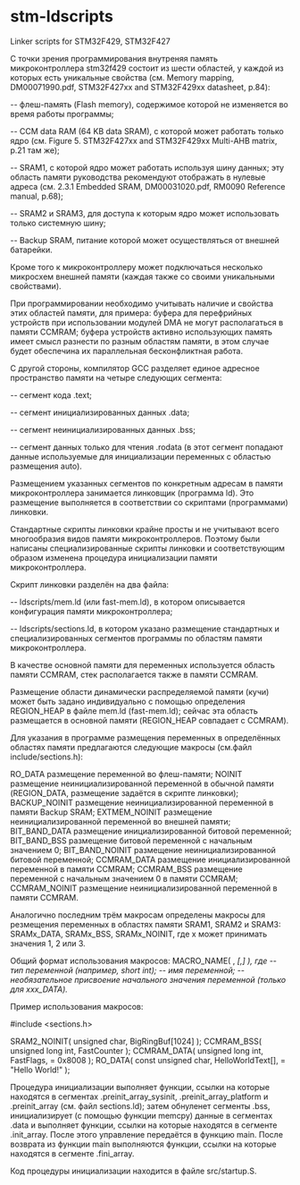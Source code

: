 # stm-ldscripts
Linker scripts for STM32F429, STM32F427

С точки зрения программирования внутреняя память микроконтроллера stm32f429
состоит из шести областей, у каждой из которых есть уникальные свойства
(см. Memory mapping, DM00071990.pdf, STM32F427xx and STM32F429xx datasheet,
p.84):

  -- флеш-память (Flash memory), содержимое которой не изменяется во время
     работы программы;

  -- CCM data RAM (64 KB data SRAM), с которой может работать только ядро
     (см. Figure 5. STM32F427xx and STM32F429xx Multi-AHB matrix, p.21 там же);

  -- SRAM1, с которой ядро может работать используя шину данных; эту
     область памяти руководства рекомендуют отображать в нулевые адреса
     (см. 2.3.1 Embedded SRAM, DM00031020.pdf, RM0090 Reference manual, p.68);

  -- SRAM2 и SRAM3, для доступа к которым ядро может использовать только
     системную шину;

  -- Backup SRAM, питание которой может осуществляться от внешней батарейки.

Кроме того к микроконтроллеру может подключаться несколько микросхем внешней
памяти (каждая также со своими уникальными свойствами).

При программировании необходимо учитывать наличие и свойства этих областей
памяти, для примера: буфера для перефрийных устройств при использовании модулей
DMA не могут располагаться в памяти CCMRAM; буфера устройств активно
использующих память имеет смысл разнести по разным областям памяти, в этом
случае будет обеспечина их параллельная бесконфликтная работа.

С другой стороны, компилятор GCC разделяет единое адресное пространство памяти
на четыре следующих сегмента:

  -- сегмент кода .text;

  -- сегмент инициализированных данных .data;

  -- сегмент неинициализированных данных .bss;

  -- сегмент данных только для чтения .rodata (в этот сегмент попадают данные
     используемые для инициализации переменных с областью размещения auto).

Размещением указанных сегментов по конкретным адресам в памяти микроконтроллера
занимается линковщик (программа ld).  Это размещение выполняется в соответствии
со скриптами (программами) линковки.

Стандартные скрипты линковки крайне просты и не учитывают всего многообразия
видов памяти микроконтроллеров.  Поэтому были написаны специализированные
скрипты линковки и соответствующим образом изменена процедура инициализации
памяти микроконтроллера.

Скрипт линковки разделён на два файла:

  -- ldscripts/mem.ld (или fast-mem.ld), в котором описывается конфигурация
     памяти микроконтроллера;

  -- ldscripts/sections.ld, в котором указано размещение стандартных и
     специализированных сегментов программы по областям памяти микроконтроллера.

В качестве основной памяти для переменных используется область памяти CCMRAM,
стек располагается также в памяти CCMRAM.

Размещение области динамически распределяемой памяти (кучи) может быть задано
индивидуально с помощью определения REGION_HEAP в файле mem.ld (fast-mem.ld);
сейчас эта область размещается в основной памяти (REGION_HEAP совпадает с CCMRAM).

Для указания в программе размещения переменных в определённых областях памяти
предлагаются следующие макросы (см.файл include/sections.h):

RO_DATA         размещение переменной во флеш-памяти;
NOINIT          размещение неинициализированной переменной в обычной памяти
                (REGION_DATA, размещение задаётся в скрипте линковки);
BACKUP_NOINIT   размещение неинициализированной переменной в памяти Backup SRAM;
EXTMEM_NOINIT   размещение неинициализированной переменной во внешней памяти;
BIT_BAND_DATA   размещение инициализированной битовой переменной;
BIT_BAND_BSS    размещение битовой переменной с начальным значением 0;
BIT_BAND_NOINIT размещение неинициализированной битовой переменной;
CCMRAM_DATA     размещение инициализированной переменной в памяти CCMRAM;
CCMRAM_BSS      размещение переменной с начальным значением 0 в памяти CCMRAM;
CCMRAM_NOINIT   размещение неинициализированной переменной в памяти CCMRAM.

Аналогично последним трём макросам определены макросы для резмещения переменных
в областях памяти SRAM1, SRAM2 и SRAM3: SRAMx_DATA, SRAMx_BSS, SRAMx_NOINIT,
где x может принимать значения 1, 2 или 3.

Общий формат использования макросов:
MACRO_NAME( <type>, <var name> [,<init value>] ), где
<type> -- тип переменной (например, short int);
<var name> -- имя переменной;
<init value> -- необязательное присвоение начального значения переменной
(только для xxx_DATA).


Пример использования макросов:

#include <sections.h>

SRAM2_NOINIT( unsigned char, BigRingBuf[1024] );
CCMRAM_BSS( unsigned long int, FastCounter );
CCMRAM_DATA( unsigned long int, FastFlags, = 0x8008 );
RO_DATA( const unsigned char, HelloWorldText[], = "Hello World!" );


Процедура инициализации выполняет функции, ссылки на которые находятся в
сегментах .preinit_array_sysinit, .preinit_array_platform и .preinit_array
(см. файл sections.ld); затем обнуленет сегменты .bss, инициализирует
(с помощью функции memcpy) данные в сегментах .data и выполняет функции,
ссылки на которые находятся в сегменте .init_array.  После этого управление
передаётся в функцию main.  После возврата из функции main выполняются функции,
ссылки на которые находятся в сегменте .fini_array.

Код процедуры инициализации находится в файле src/startup.S.
